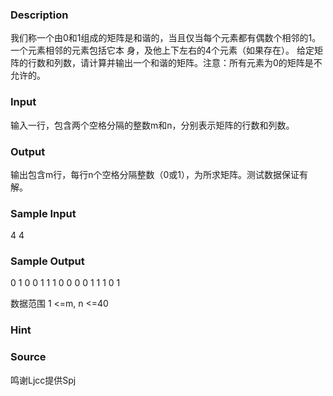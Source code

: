 
### Description
我们称一个由0和1组成的矩阵是和谐的，当且仅当每个元素都有偶数个相邻的1。一个元素相邻的元素包括它本
身，及他上下左右的4个元素（如果存在）。
给定矩阵的行数和列数，请计算并输出一个和谐的矩阵。注意：所有元素为0的矩阵是不允许的。

### Input
输入一行，包含两个空格分隔的整数m和n，分别表示矩阵的行数和列数。

### Output

输出包含m行，每行n个空格分隔整数（0或1），为所求矩阵。测试数据保证有解。

### Sample Input
 4 4


### Sample Output
0 1 0 0
1 1 1 0
0 0 0 1
1 1 0 1

数据范围
1 <=m,  n <=40
### Hint

### Source
鸣谢Ljcc提供Spj